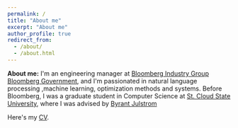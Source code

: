 ```yaml
---
permalink: /
title: "About me"
excerpt: "About me"
author_profile: true
redirect_from:
  - /about/
  - /about.html
---
```


**About me:** I'm an engineering manager at [Bloomberg Industry
Group](https://www.bloombergindustry.com/) [Bloomberg
Government](https://www.bgov.edu/), and I'm passionated in natural language
processing ,machine learning, optimization methods and systems. Before
Bloomberg, I was a graduate student in Computer Science at [St. Cloud State
University](https://www.stcloudstate.edu/), where I was advised by [Byrant
Julstrom](https://web.stcloudstate.edu/bajulstrom/)

Here's my [CV](http://senyan.github.io/sen.han/files/Resume.pdf).

